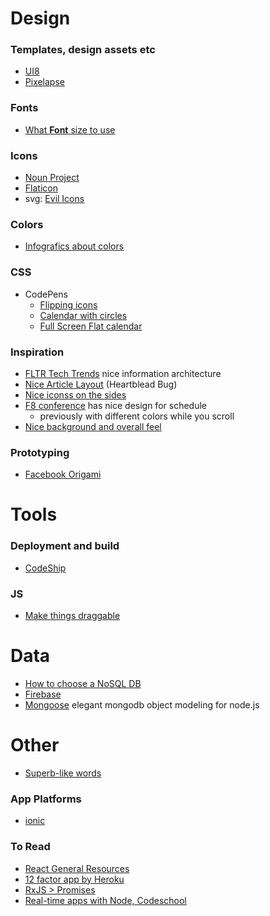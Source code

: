 # Design
### Templates, design assets etc
* [UI8](https://ui8.net/category/all)
* [Pixelapse](https://www.pixelapse.com/explore)

### Fonts
* [What **Font** size to use](http://designforhackers.com/blog/font-sizes/?mc_cid=01af7ac1b8&mc_eid=ef4f1b24f0)

### Icons
* [Noun Project](https://thenounproject.com/search/?q=cycling)
* [Flaticon](http://www.flaticon.com/categories/sports/13)
* svg: [Evil Icons](http://evil-icons.io/)


### Colors
* [Infografics about colors](http://visual.ly/art-color-coordination?utm_source=twitter&utm_medium=social&utm_campaign=promo)

### CSS
* CodePens
  * [Flipping icons](http://codepen.io/llull/pen/znkFs)
  * [Calendar with circles](http://codepen.io/m412c0/pen/rClpv)
  * [Full Screen Flat calendar](http://codepen.io/rickyeckhardt/pen/EFgKj)

### Inspiration
* [FLTR Tech Trends](http://fltr.io/?left=true) nice information architecture
* [Nice Article Layout](http://heartbleed.com/) (Heartblead Bug)
* [Nice iconss on the sides](http://dataparis.io/#)
* [F8 conference](https://fbf8.com/schedule.html) has nice design for schedule
  * previously with different colors while you scroll
* [Nice background and overall feel](https://hacksummit.org/)

### Prototyping
* [Facebook Origami](http://facebook.github.io/origami/)

# Tools
### Deployment and build
* [CodeShip](https://codeship.com/pricing)

### JS
* [Make things draggable](https://github.com/desandro/draggabilly)


# Data
* [How to choose a NoSQL DB](http://www.itworld.com/article/2833291/essential-reading-for-choosing-a-nosql-database.html)
* [Firebase](https://www.firebase.com/)
* [Mongoose](http://mongoosejs.com/) elegant mongodb object modeling for node.js

# Other
* [Superb-like words](https://github.com/sindresorhus/superb)

### App Platforms
* [ionic](http://ionicframework.com/getting-started/)

### To Read
* [React General Resources](https://github.com/enaqx/awesome-react)
* [12 factor app by Heroku](http://12factor.net/)
* [RxJS > Promises](http://xgrommx.github.io/rx-book/WhyRx.html)
* [Real-time apps with Node, Codeschool](https://www.codeschool.com/screencasts/soup-to-bits-real-time-web-with-node-js/)
